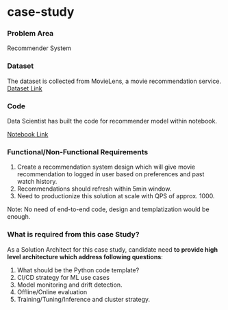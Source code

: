 # case-study

### Problem Area	
Recommender System

### Dataset	
The dataset is collected from MovieLens, a movie recommendation service. 
[Dataset Link](https://www.kaggle.com/datasets/grouplens/movielens-20m-dataset)


### Code	
Data Scientist has built the code for recommender model within notebook.

[Notebook Link](https://www.kaggle.com/code/mfaaris/hybrid-and-tensorflow-recommender-system)

### Functional/Non-Functional Requirements	
1.	Create a recommendation system design which will give movie recommendation to logged in user based on preferences and past watch history.
2.	Recommendations should refresh within 5min window.
3.	Need to productionize this solution at scale with QPS of approx. 1000.

Note: No need of end-to-end code, design and templatization would be enough.

### What is required from this case Study?	
As a Solution Architect for this case study, candidate need **to provide high level architecture which address following questions**:
1.	What should be the Python code template?
2.	CI/CD strategy for ML use cases
3.	Model monitoring and drift detection.
4.	Offline/Online evaluation
5.	Training/Tuning/Inference and cluster strategy.


